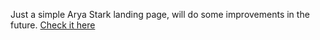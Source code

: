 Just a simple Arya Stark landing page, will do some improvements in the future.
<a href="https://nyctoraa.github.io/arya-simple-landing-page/" target="_blank">Check it here</a>
